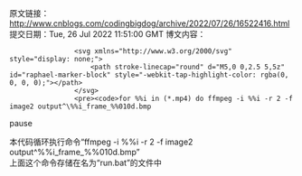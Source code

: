 原文链接：http://www.cnblogs.com/codingbigdog/archive/2022/07/26/16522416.html
提交日期：Tue, 26 Jul 2022 11:51:00 GMT
博文内容：

                    <svg xmlns="http://www.w3.org/2000/svg" style="display: none;">
                        <path stroke-linecap="round" d="M5,0 0,2.5 5,5z" id="raphael-marker-block" style="-webkit-tap-highlight-color: rgba(0, 0, 0, 0);"></path>
                    </svg>
                    <pre><code>for %%i in (*.mp4) do ffmpeg -i %%i -r 2 -f image2 output^\%%i_frame_%%010d.bmp
pause
</code></pre> 
<p>本代码循环执行命令“ffmpeg -i %%i -r 2 -f image2 output^%%i_frame_%%010d.bmp”<br> 上面这个命令存储在名为“run.bat”的文件中</p>
                